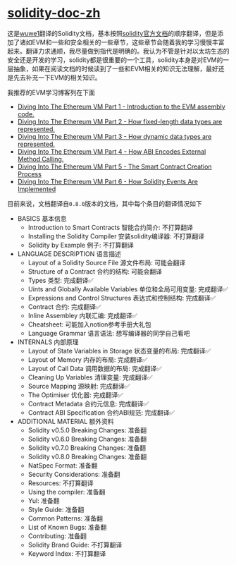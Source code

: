 # [solidity-doc-zh](https://github.com/wuwe1/solidity-doc-zh/blob/main/solidity-doc-zh.md)

这是[wuwe1](wuwe1.com)翻译的Solidity文档，基本按照[solidity官方文档](https://docs.soliditylang.org/en/v0.8.0/index.html)的顺序翻译，但是添加了诸如EVM和一些和安全相关的一些章节，这些章节会随着我的学习慢慢丰富起来。翻译力求通顺，我尽量做到指代是明确的。我认为不管是针对以太坊生态的安全还是开发的学习，solidity都是很重要的一个工具，solidity本身是对EVM的一层抽象，如果在阅读文档的时候读到了一些和EVM相关的知识无法理解，最好还是先去补充一下EVM的相关知识。

我推荐的EVM学习博客列在下面

- [Diving Into The Ethereum VM Part 1 - Introduction to the EVM assembly code.](https://blog.qtum.org/diving-into-the-ethereum-vm-6e8d5d2f3c30)
- [Diving Into The Ethereum VM Part 2 - How fixed-length data types are represented.](https://medium.com/@hayeah/diving-into-the-ethereum-vm-part-2-storage-layout-bc5349cb11b7)
- [Diving Into The Ethereum VM Part 3 - How dynamic data types are represented.](https://medium.com/@hayeah/diving-into-the-ethereum-vm-the-hidden-costs-of-arrays-28e119f04a9b)
- [Diving Into The Ethereum VM Part 4 - How ABI Encodes External Method Calling.](https://medium.com/@hayeah/how-to-decipher-a-smart-contract-method-call-8ee980311603)
- [Diving Into The Ethereum VM Part 5 - The Smart Contract Creation Process](https://medium.com/@hayeah/diving-into-the-ethereum-vm-part-5-the-smart-contract-creation-process-cb7b6133b855)
- [Diving Into The Ethereum VM Part 6 - How Solidity Events Are Implemented](https://blog.qtum.org/how-solidity-events-are-implemented-diving-into-the-ethereum-vm-part-6-30e07b3037b9)

目前来说，文档翻译自`0.8.0`版本的文档，其中每个条目的翻译情况如下

- BASICS 基本信息
    - Introduction to Smart Contracts 智能合约简介: 不打算翻译
    - Installing the Solidity Compiler 安装solidity编译器: 不打算翻译
    - Solidity by Example 例子: 不打算翻译
- LANGUAGE DESCRIPTION 语言描述
    - Layout of a Solidity Source File 源文件布局: 可能会翻译
    - Structure of a Contract 合约的结构: 可能会翻译
    - Types 类型: 完成翻译✅
    - Uints and Globally Available Variables 单位和全局可用变量: 完成翻译✅
    - Expressions and Control Structures 表达式和控制结构: 完成翻译✅
    - Contract 合约: 完成翻译✅
    - Inline Assembley 内联汇编: 完成翻译✅
    - Cheatsheet: 可能加入notion参考手册大礼包
    - Language Grammar 语言语法: 想写编译器的同学自己看吧
- INTERNALS 内部原理
    - Layout of State Variables in Storage 状态变量的布局: 完成翻译✅
    - Layout of Memory 内存的布局: 完成翻译✅
    - Layout of Call Data 调用数据的布局: 完成翻译✅
    - Cleaning Up Variables 清理变量: 完成翻译✅
    - Source Mapping 源映射: 完成翻译✅
    - The Optimiser 优化器: 完成翻译✅
    - Contract Metadata 合约元信息: 完成翻译✅
    - Contract ABI Specification 合约ABI规范: 完成翻译✅
- ADDITIONAL MATERIAL 额外资料
    - Solidity v0.5.0 Breaking Changes: 准备翻
    - Solidity v0.6.0 Breaking Changes: 准备翻
    - Solidity v0.7.0 Breaking Changes: 准备翻
    - Solidity v0.8.0 Breaking Changes: 准备翻
    - NatSpec Format: 准备翻
    - Security Considerations: 准备翻
    - Resources: 不打算翻译
    - Using the compiler: 准备翻
    - Yul: 准备翻
    - Style Guide: 准备翻
    - Common Patterns: 准备翻
    - List of Known Bugs: 准备翻
    - Contributing: 准备翻
    - Solidity Brand Guide: 不打算翻译
    - Keyword Index: 不打算翻译

